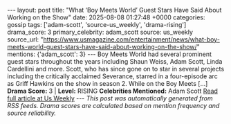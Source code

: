 --- layout: post title: "What ‘Boy Meets World’ Guest Stars Have Said About Working on the Show" date: 2025-08-08 01:27:48 +0000 categories: gossip tags: ['adam-scott', 'source-us_weekly', 'drama-rising'] drama_score: 3 primary_celebrity: adam_scott source: us_weekly source_url: "https://www.usmagazine.com/entertainment/news/what-boy-meets-world-guest-stars-have-said-about-working-on-the-show/" mentions: {'adam_scott': 3} --- Boy Meets World had several prominent guest stars throughout the years including Shaun Weiss, Adam Scott, Linda Cardellini and more. Scott, who has since gone on to star in several projects including the critically acclaimed Severance, starred in a four-episode arc as Griff Hawkins on the show in season 2. While on the Boy Meets […] **Drama Score:** 3 | **Level:** RISING **Celebrities Mentioned:** Adam Scott [Read full article at Us Weekly](https://www.usmagazine.com/entertainment/news/what-boy-meets-world-guest-stars-have-said-about-working-on-the-show/) --- *This post was automatically generated from RSS feeds. Drama scores are calculated based on mention frequency and source reliability.*
